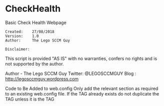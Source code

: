 # CheckHealth
Basic Check Health Webpage

    Created:    27/08/2018
    Version:    1.0
    Author:     The Lego SCCM Guy

    Disclaimer:
This script is provided "AS IS" with no warranties, confers no rights and 
is not supported by the author.

Author - The Lego SCCM Guy
    Twitter: @LEGOSCCMGUY 
    Blog   : http://legosccmguy.wordpress.com 

Code to Be Added to web.config
Only add the relevant section as required to an existing web.config file.
If the TAG already exists do not duplicate the TAG unless it is the <ADD> TAG

<configuration>
  <system.web>
    <compilation debug="false" targetFramework="4.0">
      <assemblies>
        <add assembly="System.ServiceProcess, Version=4.0.0.0, Culture=neutral, PublicKeyToken=B03F5F7F11D50A3A"/>
      </assemblies>
    </compilation>
    <httpRuntime/>
  </system.web>
</configuration>
